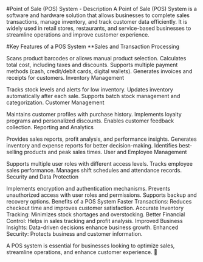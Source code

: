 #Point of Sale (POS) System - Description
A Point of Sale (POS) System is a software and hardware solution that allows businesses to complete sales transactions, manage inventory, and track customer data efficiently. It is widely used in retail stores, restaurants, and service-based businesses to streamline operations and improve customer experience.

#Key Features of a POS System
**Sales and Transaction Processing

Scans product barcodes or allows manual product selection.
Calculates total cost, including taxes and discounts.
Supports multiple payment methods (cash, credit/debit cards, digital wallets).
Generates invoices and receipts for customers.
Inventory Management

Tracks stock levels and alerts for low inventory.
Updates inventory automatically after each sale.
Supports batch stock management and categorization.
Customer Management

Maintains customer profiles with purchase history.
Implements loyalty programs and personalized discounts.
Enables customer feedback collection.
Reporting and Analytics

Provides sales reports, profit analysis, and performance insights.
Generates inventory and expense reports for better decision-making.
Identifies best-selling products and peak sales times.
User and Employee Management

Supports multiple user roles with different access levels.
Tracks employee sales performance.
Manages shift schedules and attendance records.
Security and Data Protection

Implements encryption and authentication mechanisms.
Prevents unauthorized access with user roles and permissions.
Supports backup and recovery options.
Benefits of a POS System
Faster Transactions: Reduces checkout time and improves customer satisfaction.
Accurate Inventory Tracking: Minimizes stock shortages and overstocking.
Better Financial Control: Helps in sales tracking and profit analysis.
Improved Business Insights: Data-driven decisions enhance business growth.
Enhanced Security: Protects business and customer information.


A POS system is essential for businesses looking to optimize sales, streamline operations, and enhance customer experience. 🚀
